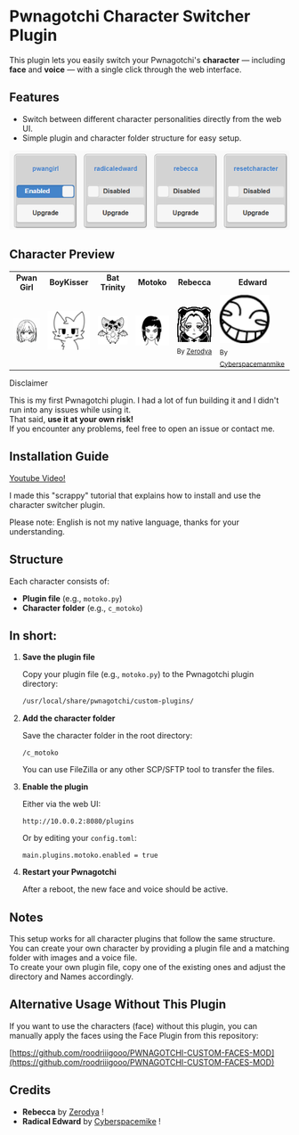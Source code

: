 # Pwnagotchi Character Switcher Plugin

This plugin lets you easily switch your Pwnagotchi's **character** — including **face** and **voice** — with a single click through the web interface.

## Features

- Switch between different character personalities directly from the web UI.
- Simple plugin and character folder structure for easy setup.
<img src="docs/enable.png" alt="Plugin aktivieren" width="550"/>

## Character Preview

<table>
  <tr>
    <td align="center"><strong>Pwan Girl</strong></td>
    <td align="center"><strong>BoyKisser</strong></td>
    <td align="center"><strong>Bat Trinity</strong></td>
    <td align="center"><strong>Motoko</strong></td>
    <td align="center"><strong>Rebecca</strong></td>
    <td align="center"><strong>Edward</strong></td>
  </tr>
  <tr>
    <td><img src="Pwan%20Girl%20Plugin/c_pwangirl/AWAKE.png" alt="Pwan Girl Preview" width="120"/></td>
    <td><img src="BoyKisser%20Plugin/c_boykisser/AWAKE.png" alt="BoyKisser Preview" width="120"/></td>
    <td><img src="Bat%20Trinity%20Plugin/c_battrinity/AWAKE.png" alt="Bat Trinity Preview" width="120"/></td>
    <td><img src="Motoko%20Plugin/c_motoko/AWAKE.png" alt="Motoko Preview" width="120"/></td>
    <td>
      <img src="Rebecca%20Plugin/c_rebecca/AWAKE.png" alt="Rebecca Preview" width="90"/><br/>
      <sub>By <a href="https://github.com/Zerodya" target="_blank">Zerodya</a></sub>
    </td>
    <td>
      <img src="RadicalEdward%20Plugin/c_radicaledward/FACES_ED_MINI.png" alt="Radical Edward Preview" width="90"/><br/>
      <sub>By <a href="https://cyberspacemanmike.com/" target="_blank">Cyberspacemanmike</a></sub>
    </td>
  </tr>
</table

## Disclaimer

This is my first Pwnagotchi plugin. I had a lot of fun building it and I didn't run into any issues while using it.  
That said, **use it at your own risk!**  
If you encounter any problems, feel free to open an issue or contact me.

## Installation Guide

[Youtube Video!](https://youtu.be/TjxbPM8c2LU)

I made this "scrappy" tutorial that explains how to install and use the character switcher plugin.

Please note: English is not my native language, thanks for your understanding.

## Structure

Each character consists of:

- **Plugin file** (e.g., `motoko.py`)
- **Character folder** (e.g., `c_motoko`)

## In short:

1. **Save the plugin file**

   Copy your plugin file (e.g., `motoko.py`) to the Pwnagotchi plugin directory:

   ```bash
   /usr/local/share/pwnagotchi/custom-plugins/

2. **Add the character folder**

   Save the character folder in the root directory:

   ```
   /c_motoko
   ```

   You can use FileZilla or any other SCP/SFTP tool to transfer the files.

3. **Enable the plugin**

   Either via the web UI:

   ```
   http://10.0.0.2:8080/plugins
   ```

   Or by editing your `config.toml`:

   ```
   main.plugins.motoko.enabled = true
   ```

4. **Restart your Pwnagotchi**

   After a reboot, the new face and voice should be active.


## Notes

This setup works for all character plugins that follow the same structure.  
You can create your own character by providing a plugin file and a matching folder with images and a voice file.  
To create your own plugin file, copy one of the existing ones and adjust the directory and Names accordingly.

## Alternative Usage Without This Plugin

If you want to use the characters (face) without this plugin, you can manually apply the faces using the Face Plugin from this repository:

[https://github.com/roodriiigooo/PWNAGOTCHI-CUSTOM-FACES-MOD](https://github.com/roodriiigooo/PWNAGOTCHI-CUSTOM-FACES-MOD)

## Credits

- **Rebecca** by [Zerodya](https://github.com/Zerodya) !
- **Radical Edward** by [Cyberspacemike](https://cyberspacemanmike.com/) !


